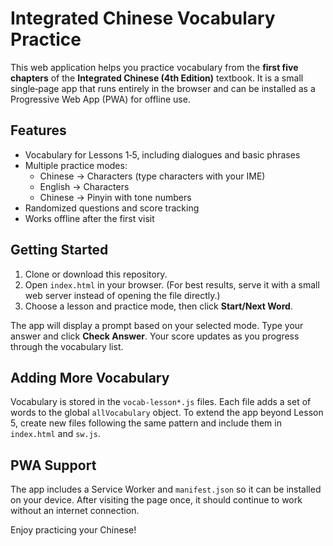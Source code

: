 # Integrated Chinese Vocabulary Practice

This web application helps you practice vocabulary from the **first five chapters** of the **Integrated Chinese (4th Edition)** textbook. It is a small single‑page app that runs entirely in the browser and can be installed as a Progressive Web App (PWA) for offline use.

## Features

- Vocabulary for Lessons 1‑5, including dialogues and basic phrases
- Multiple practice modes:
  - Chinese → Characters (type characters with your IME)
  - English → Characters
  - Chinese → Pinyin with tone numbers
- Randomized questions and score tracking
- Works offline after the first visit

## Getting Started

1. Clone or download this repository.
2. Open `index.html` in your browser. (For best results, serve it with a small web server instead of opening the file directly.)
3. Choose a lesson and practice mode, then click **Start/Next Word**.

The app will display a prompt based on your selected mode. Type your answer and click **Check Answer**. Your score updates as you progress through the vocabulary list.

## Adding More Vocabulary

Vocabulary is stored in the `vocab-lesson*.js` files. Each file adds a set of words to the global `allVocabulary` object. To extend the app beyond Lesson 5, create new files following the same pattern and include them in `index.html` and `sw.js`.

## PWA Support

The app includes a Service Worker and `manifest.json` so it can be installed on your device. After visiting the page once, it should continue to work without an internet connection.

Enjoy practicing your Chinese!
